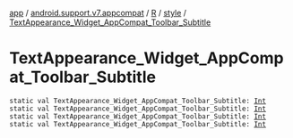 [app](../../../index.md) / [android.support.v7.appcompat](../../index.md) / [R](../index.md) / [style](index.md) / [TextAppearance_Widget_AppCompat_Toolbar_Subtitle](.)

# TextAppearance_Widget_AppCompat_Toolbar_Subtitle

`static val TextAppearance_Widget_AppCompat_Toolbar_Subtitle: `[`Int`](https://kotlinlang.org/api/latest/jvm/stdlib/kotlin/-int/index.html)
`static val TextAppearance_Widget_AppCompat_Toolbar_Subtitle: `[`Int`](https://kotlinlang.org/api/latest/jvm/stdlib/kotlin/-int/index.html)
`static val TextAppearance_Widget_AppCompat_Toolbar_Subtitle: `[`Int`](https://kotlinlang.org/api/latest/jvm/stdlib/kotlin/-int/index.html)
`static val TextAppearance_Widget_AppCompat_Toolbar_Subtitle: `[`Int`](https://kotlinlang.org/api/latest/jvm/stdlib/kotlin/-int/index.html)